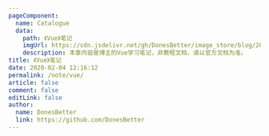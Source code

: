 ```yaml
---
pageComponent:
  name: Catalogue
  data:
    path: 《Vue》笔记
    imgUrl: https://cdn.jsdelivr.net/gh/DonesBetter/image_store/blog/20200204143633.png
    description: 本章内容是博主的Vue学习笔记，非教程文档，请以官方文档为准。
title: 《Vue》笔记
date: 2020-02-04 12:16:12
permalink: /note/vue/
article: false
comment: false
editLink: false
author:
  name: DonesBetter
  link: https://github.com/DonesBetter
---
```

